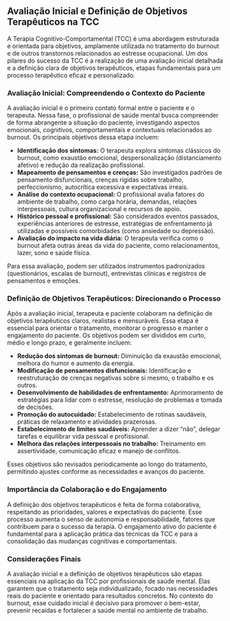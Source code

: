 
## Avaliação Inicial e Definição de Objetivos Terapêuticos na TCC

A Terapia Cognitivo-Comportamental (TCC) é uma abordagem estruturada e orientada para objetivos, amplamente utilizada no tratamento do burnout e de outros transtornos relacionados ao estresse ocupacional. Um dos pilares do sucesso da TCC é a realização de uma avaliação inicial detalhada e a definição clara de objetivos terapêuticos, etapas fundamentais para um processo terapêutico eficaz e personalizado.

### Avaliação Inicial: Compreendendo o Contexto do Paciente

A avaliação inicial é o primeiro contato formal entre o paciente e o terapeuta. Nessa fase, o profissional de saúde mental busca compreender de forma abrangente a situação do paciente, investigando aspectos emocionais, cognitivos, comportamentais e contextuais relacionados ao burnout. Os principais objetivos dessa etapa incluem:

- **Identificação dos sintomas:** O terapeuta explora sintomas clássicos do burnout, como exaustão emocional, despersonalização (distanciamento afetivo) e redução da realização profissional.
- **Mapeamento de pensamentos e crenças:** São investigados padrões de pensamento disfuncionais, crenças rígidas sobre trabalho, perfeccionismo, autocrítica excessiva e expectativas irreais.
- **Análise do contexto ocupacional:** O profissional avalia fatores do ambiente de trabalho, como carga horária, demandas, relações interpessoais, cultura organizacional e recursos de apoio.
- **Histórico pessoal e profissional:** São considerados eventos passados, experiências anteriores de estresse, estratégias de enfrentamento já utilizadas e possíveis comorbidades (como ansiedade ou depressão).
- **Avaliação do impacto na vida diária:** O terapeuta verifica como o burnout afeta outras áreas da vida do paciente, como relacionamentos, lazer, sono e saúde física.

Para essa avaliação, podem ser utilizados instrumentos padronizados (questionários, escalas de burnout), entrevistas clínicas e registros de pensamentos e emoções.

### Definição de Objetivos Terapêuticos: Direcionando o Processo

Após a avaliação inicial, terapeuta e paciente colaboram na definição de objetivos terapêuticos claros, realistas e mensuráveis. Essa etapa é essencial para orientar o tratamento, monitorar o progresso e manter o engajamento do paciente. Os objetivos podem ser divididos em curto, médio e longo prazo, e geralmente incluem:

- **Redução dos sintomas de burnout:** Diminuição da exaustão emocional, melhora do humor e aumento da energia.
- **Modificação de pensamentos disfuncionais:** Identificação e reestruturação de crenças negativas sobre si mesmo, o trabalho e os outros.
- **Desenvolvimento de habilidades de enfrentamento:** Aprimoramento de estratégias para lidar com o estresse, resolução de problemas e tomada de decisões.
- **Promoção do autocuidado:** Estabelecimento de rotinas saudáveis, práticas de relaxamento e atividades prazerosas.
- **Estabelecimento de limites saudáveis:** Aprender a dizer “não”, delegar tarefas e equilibrar vida pessoal e profissional.
- **Melhora das relações interpessoais no trabalho:** Treinamento em assertividade, comunicação eficaz e manejo de conflitos.

Esses objetivos são revisados periodicamente ao longo do tratamento, permitindo ajustes conforme as necessidades e avanços do paciente.

### Importância da Colaboração e do Engajamento

A definição dos objetivos terapêuticos é feita de forma colaborativa, respeitando as prioridades, valores e expectativas do paciente. Esse processo aumenta o senso de autonomia e responsabilidade, fatores que contribuem para o sucesso da terapia. O engajamento ativo do paciente é fundamental para a aplicação prática das técnicas da TCC e para a consolidação das mudanças cognitivas e comportamentais.

### Considerações Finais

A avaliação inicial e a definição de objetivos terapêuticos são etapas essenciais na aplicação da TCC por profissionais de saúde mental. Elas garantem que o tratamento seja individualizado, focado nas necessidades reais do paciente e orientado para resultados concretos. No contexto do burnout, esse cuidado inicial é decisivo para promover o bem-estar, prevenir recaídas e fortalecer a saúde mental no ambiente de trabalho.
```
